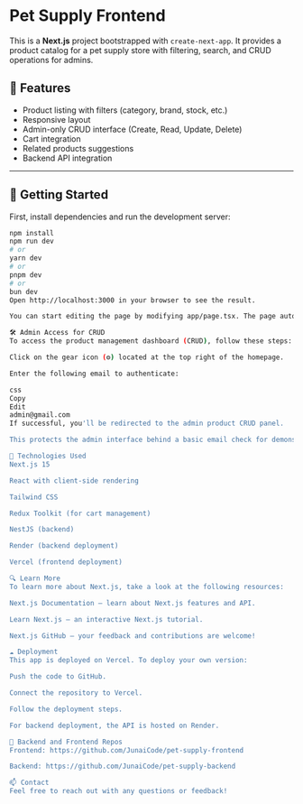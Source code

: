 # Pet Supply Frontend

This is a **Next.js** project bootstrapped with `create-next-app`. It provides a product catalog for a pet supply store with filtering, search, and CRUD operations for admins.

## 🔧 Features

- Product listing with filters (category, brand, stock, etc.)
- Responsive layout
- Admin-only CRUD interface (Create, Read, Update, Delete)
- Cart integration
- Related products suggestions
- Backend API integration

---

## 🚀 Getting Started

First, install dependencies and run the development server:

```bash
npm install
npm run dev
# or
yarn dev
# or
pnpm dev
# or
bun dev
Open http://localhost:3000 in your browser to see the result.

You can start editing the page by modifying app/page.tsx. The page auto-updates as you edit the file.

🛠 Admin Access for CRUD
To access the product management dashboard (CRUD), follow these steps:

Click on the gear icon (⚙️) located at the top right of the homepage.

Enter the following email to authenticate:

css
Copy
Edit
admin@gmail.com
If successful, you'll be redirected to the admin product CRUD panel.

This protects the admin interface behind a basic email check for demonstration purposes.

🧪 Technologies Used
Next.js 15

React with client-side rendering

Tailwind CSS

Redux Toolkit (for cart management)

NestJS (backend)

Render (backend deployment)

Vercel (frontend deployment)

🔍 Learn More
To learn more about Next.js, take a look at the following resources:

Next.js Documentation – learn about Next.js features and API.

Learn Next.js – an interactive Next.js tutorial.

Next.js GitHub – your feedback and contributions are welcome!

☁️ Deployment
This app is deployed on Vercel. To deploy your own version:

Push the code to GitHub.

Connect the repository to Vercel.

Follow the deployment steps.

For backend deployment, the API is hosted on Render.

📂 Backend and Frontend Repos
Frontend: https://github.com/JunaiCode/pet-supply-frontend

Backend: https://github.com/JunaiCode/pet-supply-backend

📫 Contact
Feel free to reach out with any questions or feedback!







